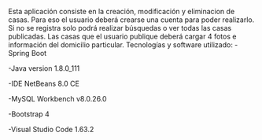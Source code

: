Esta aplicación consiste en la creación, modificación y eliminacion de casas. Para eso el usuario deberá crearse una 
cuenta para poder realizarlo. Si no se registra solo podrá realizar búsquedas o ver todas las casas publicadas.
Las casas que el usuario publique deberá cargar 4 fotos e información del domicilio particular.
Tecnologías y software utilizado:
-Spring Boot

-Java version 1.8.0_111

-IDE NetBeans 8.0 CE

-MySQL Workbench v8.0.26.0

-Bootstrap 4

-Visual Studio Code 1.63.2
